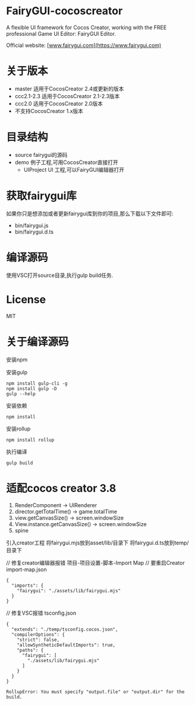 # FairyGUI-cocoscreator

A flexible UI framework for Cocos Creator, working with the FREE professional Game UI Editor: FairyGUI Editor.

Official website: [www.fairygui.com](https://www.fairygui.com)

# 关于版本
* master 适用于CocosCreator 2.4或更新的版本
* ccc2.1-2.3 适用于CocosCreator 2.1-2.3版本
* ccc2.0 适用于CocosCreator 2.0版本
* 不支持CocosCreator 1.x版本

# 目录结构
* source fairygui的源码
* demo 例子工程,可用CocosCreator直接打开
  * UIProject UI 工程,可以FairyGUI编辑器打开

# 获取fairygui库
如果你只是想添加或者更新fairygui库到你的项目,那么下载以下文件即可:
* bin/fairygui.js
* bin/fairygui.d.ts

# 编译源码
使用VSC打开source目录,执行gulp build任务.

# License
MIT


# 关于编译源码
安装npm

安装gulp
```
npm install gulp-cli -g
npm install gulp -D
gulp --help
```

安装依赖
```
npm install
```

安装rollup
```
npm install rollup
```

执行编译
```
gulp build
```

# 适配cocos creator 3.8

1. RenderComponent -> UIRenderer
2. director.getTotalTime() -> game.totalTime
3. view.getCanvasSize() -> screen.windowSize
4. View.instance.getCanvasSize() -> screen.windowSize
5. spine


引入creator工程
将fairygui.mjs放到asset/lib/目录下
将fairygui.d.ts放到temp/目录下

// 修复creator编辑器报错
项目-项目设置-脚本-Import Map
// 要重启Creator
import-map.json
```
{
  "imports": {
    "fairygui": "./assets/lib/fairygui.mjs"
  }
}
```

// 修复VSC报错
tsconfig.json
```
{
  "extends": "./temp/tsconfig.cocos.json",
  "compilerOptions": {
    "strict": false,
    "allowSyntheticDefaultImports": true,
    "paths": {
      "fairygui": [
        "./assets/lib/fairygui.mjs"
      ]
    }
  }
}
```




```
RollupError: You must specify "output.file" or "output.dir" for the build.
```

